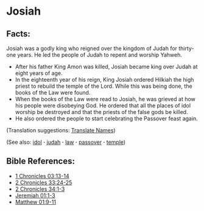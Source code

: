 # Josiah #

## Facts: ##

Josiah was a godly king who reigned over the kingdom of Judah for thirty-one years. He led the people of Judah to repent and worship Yahweh.

* After his father King Amon was killed, Josiah became king over Judah at eight years of age.
* In the eighteenth year of his reign, King Josiah ordered Hilkiah the high priest to rebuild the temple of the Lord. While this was being done, the books of the Law were found.
* When the books of the Law were read to Josiah, he was grieved at how his people were disobeying God. He ordered that all the places of idol worship be destroyed and that the priests of the false gods be killed.
* He also ordered the people to start celebrating the Passover feast again.

(Translation suggestions: [Translate Names](https://git.door43.org/Door43/en-ta-translate-vol1/src/master/content/translate_names.md))

(See also: [idol](../other/idol.md) **·** [judah](../other/judah.md) **·** [law](../other/law.md) **·** [passover](../kt/passover.md) **·** [temple](../kt/temple.md))

## Bible References: ##

* [1 Chronicles 03:13-14](https://door43.org/en/bible/notes/1ch/03/13)
* [2 Chronicles 33:24-25](https://door43.org/en/bible/notes/2ch/33/24)
* [2 Chronicles 34:1-3](https://door43.org/en/bible/notes/2ch/34/01)
* [Jeremiah 01:1-3](https://door43.org/en/bible/notes/jer/01/01)
* [Matthew 01:9-11](https://door43.org/en/bible/notes/mat/01/09)

